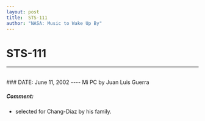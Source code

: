```yaml
---
layout: post
title:  STS-111
author: "NASA: Music to Wake Up By"
---
```


# STS-111
----
<br/>
### DATE: June 11, 2002
----
Mi PC by Juan Luis Guerra

##### Comment:
* selected for Chang-Diaz by his family.
